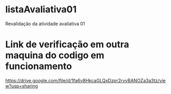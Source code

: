 # listaAvaliativa01
Revalidação da atividade avaliativa 01
# Link de verificação em outra maquina do codigo em funcionamento
https://drive.google.com/file/d/1fa6v8HkcaGLQxDzpr2rvvBANOZa3a3tz/view?usp=sharing

